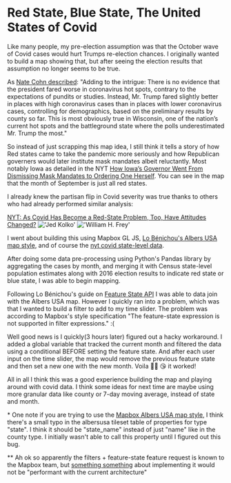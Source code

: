 # Red State, Blue State, The United States of Covid

Like many people, my pre-election assumption was that the October wave of Covid cases would hurt Trumps re-election chances. I originally wanted to build a map showing that, but after seeing the election results that assumption no longer seems to be true.

As [Nate Cohn described](https://www.nytimes.com/2020/11/10/upshot/polls-what-went-wrong.html):
"Adding to the intrigue: There is no evidence that the president fared worse in coronavirus hot spots, contrary to the expectations of pundits or studies. Instead, Mr. Trump fared slightly better in places with high coronavirus cases than in places with lower coronavirus cases, controlling for demographics, based on the preliminary results by county so far. This is most obviously true in Wisconsin, one of the nation’s current hot spots and the battleground state where the polls underestimated Mr. Trump the most."

So instead of just scrapping this map idea, I still think it tells a story of how Red states came to take the pandemic more seriously and how Republican governers would later institute mask mandates albeit reluctantly. Most notably Iowa as detailed in the NYT [How Iowa’s Governor Went From Dismissing Mask Mandates to Ordering One Herself](https://www.nytimes.com/2020/11/18/us/coronavirus-mask-mandate-iowa-reynolds.html). You can see in the map that the month of September is just all red states.

I already knew the partisan flip in Covid severity was true thanks to others who had already performed similar analysis:

[NYT: As Covid Has Become a Red-State Problem, Too, Have Attitudes Changed?](https://www.nytimes.com/2020/07/30/upshot/coronavirus-republican-voting.html)
!['Jed Kolko'](https://pbs.twimg.com/media/EjlAZp8WsAALklU?format=jpg&name=small)
!['William H. Frey'](https://i0.wp.com/www.brookings.edu/wp-content/uploads/2020/10/20201008_Metro_COVIDSpread_Fig2.png?w=768&crop=0%2C0px%2C100%2C9999px&ssl=1)


I went about building this using Mapbox GL JS, [Lo Bénichou's Albers USA map style](https://blog.mapbox.com/mapping-the-us-elections-guide-to-albers-usa-projection-in-studio-45be6bafbd7e), and of course the [nyt covid state-level data](https://github.com/nytimes/covid-19-data).

After doing some data pre-processing using Python's Pandas library by aggregating the cases by month, and merging it with Census state-level population estimates along with 2016 election results to indicate red state or blue state, I was able to begin mapping.

Following Lo Bénichou's guide on [Feature State API](https://blog.mapbox.com/mapping-the-us-elections-the-2020-edition-guide-to-feature-state-7f4f6f94eaf9) I was able to data join with the Albers USA map. However I quickly ran into a problem, which was that I wanted to build a filter to add to my time slider. The problem was according to Mapbox's style specification "The feature-state expression is not supported in filter expressions." :(

Well good news is I quickly(3 hours later) figured out a hacky workaround. I added a global variable that tracked the current month and filtered the data using a conditional BEFORE setting the feature state. And after each user input on the time slider, the map would remove the previous feature state and then set a new one with the new month. Voila 👨‍🍳 😘 it worked!

All in all I think this was a good experience building the map and playing around with covid data. I think some ideas for next time are maybe using more granular data like county or 7-day moving average, instead of state and month.


\* One note if you are trying to use the [Mapbox Albers USA map style](https://www.mapbox.com/elections/albers-usa-projection-style), I think there's a small typo in the albersusa tileset table of properties for type "state". I think it should be "state_name" instead of just "name" like in the county type. I initially wasn't able to call this property until I figured out this bug. 

\** Ah ok so apparently the filters + feature-state feature request is known to the Mapbox team, but [something something](https://github.com/mapbox/mapbox-gl-js/issues/8487) about implementing it would not be "performant with the current architecture" 
